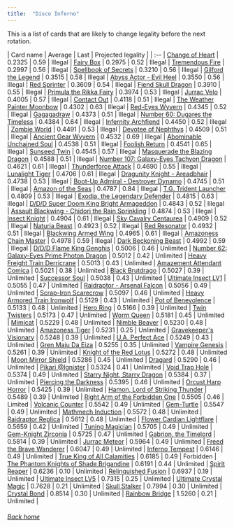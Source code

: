 ```yaml
---
title:  "Disco Inferno"
---
```


This is a list of cards that are likely to change legality before the next rotation.

| Card name | Average | Last | Projected legality |
| :-- |
[Change of Heart](https://db.ygoprodeck.com/card/?search=Change%20of%20Heart) | 0.2325 | 0.59 | Illegal |
[Fairy Box](https://db.ygoprodeck.com/card/?search=Fairy%20Box) | 0.2975 | 0.52 | Illegal |
[Tremendous Fire](https://db.ygoprodeck.com/card/?search=Tremendous%20Fire) | 0.2997 | 0.56 | Illegal |
[Spellbook of Secrets](https://db.ygoprodeck.com/card/?search=Spellbook%20of%20Secrets) | 0.3210 | 0.56 | Illegal |
[Gilford the Legend](https://db.ygoprodeck.com/card/?search=Gilford%20the%20Legend) | 0.3515 | 0.58 | Illegal |
[Abyss Actor - Evil Heel](https://db.ygoprodeck.com/card/?search=Abyss%20Actor%20-%20Evil%20Heel) | 0.3550 | 0.56 | Illegal |
[Red Sprinter](https://db.ygoprodeck.com/card/?search=Red%20Sprinter) | 0.3609 | 0.54 | Illegal |
[Fiend Skull Dragon](https://db.ygoprodeck.com/card/?search=Fiend%20Skull%20Dragon) | 0.3910 | 0.55 | Illegal |
[Primula the Rikka Fairy](https://db.ygoprodeck.com/card/?search=Primula%20the%20Rikka%20Fairy) | 0.3974 | 0.53 | Illegal |
[Jurrac Velo](https://db.ygoprodeck.com/card/?search=Jurrac%20Velo) | 0.4005 | 0.57 | Illegal |
[Contact Out](https://db.ygoprodeck.com/card/?search=Contact%20Out) | 0.4118 | 0.51 | Illegal |
[The Weather Painter Moonbow](https://db.ygoprodeck.com/card/?search=The%20Weather%20Painter%20Moonbow) | 0.4302 | 0.63 | Illegal |
[Red-Eyes Wyvern](https://db.ygoprodeck.com/card/?search=Red-Eyes%20Wyvern) | 0.4345 | 0.52 | Illegal |
[Gagagadraw](https://db.ygoprodeck.com/card/?search=Gagagadraw) | 0.4373 | 0.51 | Illegal |
[Number 60: Dugares the Timeless](https://db.ygoprodeck.com/card/?search=Number%2060:%20Dugares%20the%20Timeless) | 0.4384 | 0.64 | Illegal |
[Infernity Archfiend](https://db.ygoprodeck.com/card/?search=Infernity%20Archfiend) | 0.4450 | 0.52 | Illegal |
[Zombie World](https://db.ygoprodeck.com/card/?search=Zombie%20World) | 0.4491 | 0.53 | Illegal |
[Devotee of Nephthys](https://db.ygoprodeck.com/card/?search=Devotee%20of%20Nephthys) | 0.4509 | 0.51 | Illegal |
[Ancient Gear Wyvern](https://db.ygoprodeck.com/card/?search=Ancient%20Gear%20Wyvern) | 0.4532 | 0.69 | Illegal |
[Abominable Unchained Soul](https://db.ygoprodeck.com/card/?search=Abominable%20Unchained%20Soul) | 0.4538 | 0.51 | Illegal |
[Foolish Return](https://db.ygoprodeck.com/card/?search=Foolish%20Return) | 0.4541 | 0.65 | Illegal |
[Sunseed Twin](https://db.ygoprodeck.com/card/?search=Sunseed%20Twin) | 0.4545 | 0.57 | Illegal |
[Masquerade the Blazing Dragon](https://db.ygoprodeck.com/card/?search=Masquerade%20the%20Blazing%20Dragon) | 0.4588 | 0.51 | Illegal |
[Number 107: Galaxy-Eyes Tachyon Dragon](https://db.ygoprodeck.com/card/?search=Number%20107:%20Galaxy-Eyes%20Tachyon%20Dragon) | 0.4621 | 0.61 | Illegal |
[Thunderforce Attack](https://db.ygoprodeck.com/card/?search=Thunderforce%20Attack) | 0.4690 | 0.55 | Illegal |
[Lunalight Tiger](https://db.ygoprodeck.com/card/?search=Lunalight%20Tiger) | 0.4706 | 0.61 | Illegal |
[Dragunity Knight - Areadbhair](https://db.ygoprodeck.com/card/?search=Dragunity%20Knight%20-%20Areadbhair) | 0.4738 | 0.53 | Illegal |
[Boot-Up Admiral - Destroyer Dynamo](https://db.ygoprodeck.com/card/?search=Boot-Up%20Admiral%20-%20Destroyer%20Dynamo) | 0.4745 | 0.51 | Illegal |
[Amazon of the Seas](https://db.ygoprodeck.com/card/?search=Amazon%20of%20the%20Seas) | 0.4787 | 0.84 | Illegal |
[T.G. Trident Launcher](https://db.ygoprodeck.com/card/?search=T.G.%20Trident%20Launcher) | 0.4809 | 0.53 | Illegal |
[Exodia, the Legendary Defender](https://db.ygoprodeck.com/card/?search=Exodia,%20the%20Legendary%20Defender) | 0.4815 | 0.63 | Illegal |
[D/D/D Super Doom King Bright Armageddon](https://db.ygoprodeck.com/card/?search=D/D/D%20Super%20Doom%20King%20Bright%20Armageddon) | 0.4843 | 0.52 | Illegal |
[Assault Blackwing - Chidori the Rain Sprinkling](https://db.ygoprodeck.com/card/?search=Assault%20Blackwing%20-%20Chidori%20the%20Rain%20Sprinkling) | 0.4874 | 0.53 | Illegal |
[Insect Knight](https://db.ygoprodeck.com/card/?search=Insect%20Knight) | 0.4904 | 0.61 | Illegal |
[Sky Cavalry Centaurea](https://db.ygoprodeck.com/card/?search=Sky%20Cavalry%20Centaurea) | 0.4909 | 0.52 | Illegal |
[Naturia Beast](https://db.ygoprodeck.com/card/?search=Naturia%20Beast) | 0.4923 | 0.52 | Illegal |
[Red Resonator](https://db.ygoprodeck.com/card/?search=Red%20Resonator) | 0.4932 | 0.51 | Illegal |
[Blackwing Armed Wing](https://db.ygoprodeck.com/card/?search=Blackwing%20Armed%20Wing) | 0.4965 | 0.61 | Illegal |
[Amazoness Chain Master](https://db.ygoprodeck.com/card/?search=Amazoness%20Chain%20Master) | 0.4978 | 0.59 | Illegal |
[Dark Beckoning Beast](https://db.ygoprodeck.com/card/?search=Dark%20Beckoning%20Beast) | 0.4992 | 0.59 | Illegal |
[D/D/D Flame King Genghis](https://db.ygoprodeck.com/card/?search=D/D/D%20Flame%20King%20Genghis) | 0.5006 | 0.46 | Unlimited |
[Number 62: Galaxy-Eyes Prime Photon Dragon](https://db.ygoprodeck.com/card/?search=Number%2062:%20Galaxy-Eyes%20Prime%20Photon%20Dragon) | 0.5012 | 0.42 | Unlimited |
[Heavy Freight Train Derricrane](https://db.ygoprodeck.com/card/?search=Heavy%20Freight%20Train%20Derricrane) | 0.5013 | 0.43 | Unlimited |
[Amazement Attendant Comica](https://db.ygoprodeck.com/card/?search=Amazement%20Attendant%20Comica) | 0.5021 | 0.38 | Unlimited |
[Black Brutdrago](https://db.ygoprodeck.com/card/?search=Black%20Brutdrago) | 0.5027 | 0.39 | Unlimited |
[Successor Soul](https://db.ygoprodeck.com/card/?search=Successor%20Soul) | 0.5038 | 0.43 | Unlimited |
[Ultimate Insect LV1](https://db.ygoprodeck.com/card/?search=Ultimate%20Insect%20LV1) | 0.5055 | 0.47 | Unlimited |
[Raidraptor - Arsenal Falcon](https://db.ygoprodeck.com/card/?search=Raidraptor%20-%20Arsenal%20Falcon) | 0.5056 | 0.49 | Unlimited |
[Scrap-Iron Scarecrow](https://db.ygoprodeck.com/card/?search=Scrap-Iron%20Scarecrow) | 0.5097 | 0.46 | Unlimited |
[Heavy Armored Train Ironwolf](https://db.ygoprodeck.com/card/?search=Heavy%20Armored%20Train%20Ironwolf) | 0.5129 | 0.43 | Unlimited |
[Pot of Benevolence](https://db.ygoprodeck.com/card/?search=Pot%20of%20Benevolence) | 0.5133 | 0.48 | Unlimited |
[Hero Ring](https://db.ygoprodeck.com/card/?search=Hero%20Ring) | 0.5166 | 0.39 | Unlimited |
[Twin Twisters](https://db.ygoprodeck.com/card/?search=Twin%20Twisters) | 0.5173 | 0.47 | Unlimited |
[Worm Queen](https://db.ygoprodeck.com/card/?search=Worm%20Queen) | 0.5181 | 0.45 | Unlimited |
[Mimicat](https://db.ygoprodeck.com/card/?search=Mimicat) | 0.5229 | 0.48 | Unlimited |
[Nimble Beaver](https://db.ygoprodeck.com/card/?search=Nimble%20Beaver) | 0.5230 | 0.48 | Unlimited |
[Amazoness Tiger](https://db.ygoprodeck.com/card/?search=Amazoness%20Tiger) | 0.5231 | 0.25 | Unlimited |
[Gravekeeper's Visionary](https://db.ygoprodeck.com/card/?search=Gravekeeper's%20Visionary) | 0.5248 | 0.39 | Unlimited |
[U.A. Perfect Ace](https://db.ygoprodeck.com/card/?search=U.A.%20Perfect%20Ace) | 0.5249 | 0.43 | Unlimited |
[Gren Maju Da Eiza](https://db.ygoprodeck.com/card/?search=Gren%20Maju%20Da%20Eiza) | 0.5255 | 0.35 | Unlimited |
[Vampire Genesis](https://db.ygoprodeck.com/card/?search=Vampire%20Genesis) | 0.5261 | 0.39 | Unlimited |
[Knight of the Red Lotus](https://db.ygoprodeck.com/card/?search=Knight%20of%20the%20Red%20Lotus) | 0.5272 | 0.48 | Unlimited |
[Moon Mirror Shield](https://db.ygoprodeck.com/card/?search=Moon%20Mirror%20Shield) | 0.5286 | 0.45 | Unlimited |
[Dragard](https://db.ygoprodeck.com/card/?search=Dragard) | 0.5290 | 0.46 | Unlimited |
[Pikari @Ignister](https://db.ygoprodeck.com/card/?search=Pikari%20@Ignister) | 0.5324 | 0.41 | Unlimited |
[Void Trap Hole](https://db.ygoprodeck.com/card/?search=Void%20Trap%20Hole) | 0.5374 | 0.49 | Unlimited |
[Starry Night, Starry Dragon](https://db.ygoprodeck.com/card/?search=Starry%20Night,%20Starry%20Dragon) | 0.5384 | 0.37 | Unlimited |
[Piercing the Darkness](https://db.ygoprodeck.com/card/?search=Piercing%20the%20Darkness) | 0.5395 | 0.46 | Unlimited |
[Orcust Harp Horror](https://db.ygoprodeck.com/card/?search=Orcust%20Harp%20Horror) | 0.5425 | 0.39 | Unlimited |
[Hamon, Lord of Striking Thunder](https://db.ygoprodeck.com/card/?search=Hamon,%20Lord%20of%20Striking%20Thunder) | 0.5489 | 0.39 | Unlimited |
[Right Arm of the Forbidden One](https://db.ygoprodeck.com/card/?search=Right%20Arm%20of%20the%20Forbidden%20One) | 0.5505 | 0.46 | Limited |
[Volcanic Counter](https://db.ygoprodeck.com/card/?search=Volcanic%20Counter) | 0.5542 | 0.49 | Unlimited |
[Gem-Turtle](https://db.ygoprodeck.com/card/?search=Gem-Turtle) | 0.5547 | 0.49 | Unlimited |
[Mathmech Induction](https://db.ygoprodeck.com/card/?search=Mathmech%20Induction) | 0.5572 | 0.48 | Unlimited |
[Raidraptor Replica](https://db.ygoprodeck.com/card/?search=Raidraptor%20Replica) | 0.5612 | 0.48 | Unlimited |
[Flower Cardian Lightflare](https://db.ygoprodeck.com/card/?search=Flower%20Cardian%20Lightflare) | 0.5659 | 0.42 | Unlimited |
[Tuning Magician](https://db.ygoprodeck.com/card/?search=Tuning%20Magician) | 0.5705 | 0.49 | Unlimited |
[Gem-Knight Zirconia](https://db.ygoprodeck.com/card/?search=Gem-Knight%20Zirconia) | 0.5725 | 0.47 | Unlimited |
[Gabrion, the Timelord](https://db.ygoprodeck.com/card/?search=Gabrion,%20the%20Timelord) | 0.5814 | 0.39 | Unlimited |
[Jurrac Meteor](https://db.ygoprodeck.com/card/?search=Jurrac%20Meteor) | 0.5964 | 0.49 | Unlimited |
[Freed the Brave Wanderer](https://db.ygoprodeck.com/card/?search=Freed%20the%20Brave%20Wanderer) | 0.6047 | 0.49 | Unlimited |
[Inferno Tempest](https://db.ygoprodeck.com/card/?search=Inferno%20Tempest) | 0.6146 | 0.49 | Unlimited |
[True King of All Calamities](https://db.ygoprodeck.com/card/?search=True%20King%20of%20All%20Calamities) | 0.6185 | 0.49 | Forbidden |
[The Phantom Knights of Shade Brigandine](https://db.ygoprodeck.com/card/?search=The%20Phantom%20Knights%20of%20Shade%20Brigandine) | 0.6191 | 0.44 | Unlimited |
[Spirit Reaper](https://db.ygoprodeck.com/card/?search=Spirit%20Reaper) | 0.6236 | 0.10 | Unlimited |
[Relinquished Fusion](https://db.ygoprodeck.com/card/?search=Relinquished%20Fusion) | 0.6937 | 0.19 | Unlimited |
[Ultimate Insect LV5](https://db.ygoprodeck.com/card/?search=Ultimate%20Insect%20LV5) | 0.7315 | 0.25 | Unlimited |
[Ultimate Crystal Magic](https://db.ygoprodeck.com/card/?search=Ultimate%20Crystal%20Magic) | 0.7628 | 0.21 | Unlimited |
[Skull Stalker](https://db.ygoprodeck.com/card/?search=Skull%20Stalker) | 0.7994 | 0.30 | Unlimited |
[Crystal Bond](https://db.ygoprodeck.com/card/?search=Crystal%20Bond) | 0.8514 | 0.30 | Unlimited |
[Rainbow Bridge](https://db.ygoprodeck.com/card/?search=Rainbow%20Bridge) | 1.5260 | 0.21 | Unlimited |

###### [Back home](index)